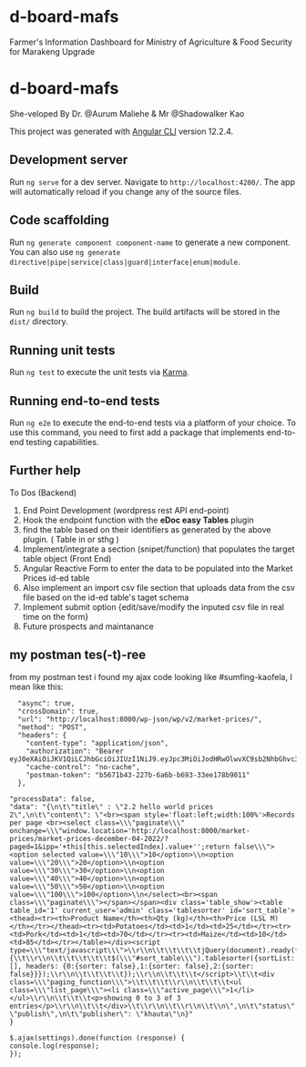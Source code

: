# d-board-mafs
Farmer's Information Dashboard for Ministry of Agriculture &amp; Food Security for Marakeng Upgrade 
# d-board-mafs

She-veloped By Dr. @Aurum Maliehe & Mr @Shadowalker Kao

This project was generated with [Angular CLI](https://github.com/angular/angular-cli) version 12.2.4.

## Development server

Run `ng serve` for a dev server. Navigate to `http://localhost:4200/`. The app will automatically reload if you change any of the source files.

## Code scaffolding

Run `ng generate component component-name` to generate a new component. You can also use `ng generate directive|pipe|service|class|guard|interface|enum|module`.

## Build

Run `ng build` to build the project. The build artifacts will be stored in the `dist/` directory.

## Running unit tests

Run `ng test` to execute the unit tests via [Karma](https://karma-runner.github.io).

## Running end-to-end tests

Run `ng e2e` to execute the end-to-end tests via a platform of your choice. To use this command, you need to first add a package that implements end-to-end testing capabilities.

## Further help

To Dos (Backend)
1. End Point Development (wordpress rest API end-point)
2. Hook the endpoint function with the **eDoc easy Tables** plugin
3. find the table based on their identifiers as generated by the above plugin. ( Table in or sthg )
4. Implement/integrate a section (snipet/function) that populates the target table object
(Front End)
5. Angular Reactive Form to enter the data to be populated into the Market Prices id-ed table
6. Also implement an import csv file section that uploads data from the csv file based on the id-ed table's taget schema
7. Implement submit option {edit/save/modify the inputed csv file in real time on the form}
8. Future prospects and maintanance  

## my postman tes(-t)-ree

from my postman test i found my ajax code looking like #sumfing-kaofela, I mean like this:

```var settings = {
  "async": true,
  "crossDomain": true,
  "url": "http://localhost:8000/wp-json/wp/v2/market-prices/",
  "method": "POST",
  "headers": {
    "content-type": "application/json",
    "authorization": "Bearer eyJ0eXAiOiJKV1QiLCJhbGciOiJIUzI1NiJ9.eyJpc3MiOiJodHRwOlwvXC9sb2NhbGhvc3Q6ODAwMCIsImlhdCI6MTY1MDg5NDc1NiwibmJmIjoxNjUwODk0NzU2LCJleHAiOjE2NTE0OTk1NTYsImRhdGEiOnsidXNlciI6eyJpZCI6IjEifX19.ReRNaiHKkk9x5XvEtcJ2VQ75oykx2YN0crQ6WA7gzX4",
    "cache-control": "no-cache",
    "postman-token": "b5671b43-227b-6a6b-b693-33ee178b9011"
  },
  ```
  
  ```
  "processData": false,
  "data": "{\n\t\"title\" : \"2.2 hello world prices 2\",\n\t\"content\": \"<br><span style='float:left;width:100%'>Records per page <br><select class=\\\"paginate\\\" onchange=\\\"window.location='http://localhost:8000/market-prices/market-prices-december-04-2022/?paged=1&ipp='+this[this.selectedIndex].value+'';return false\\\"><option selected value=\\\"10\\\">10</option>\\n<option value=\\\"20\\\">20</option>\\n<option value=\\\"30\\\">30</option>\\n<option value=\\\"40\\\">40</option>\\n<option value=\\\"50\\\">50</option>\\n<option value=\\\"100\\\">100</option>\\n</select><br><span class=\\\"paginate\\\"></span></span><div class='table_show'><table table_id='1' current_user='admin' class='tablesorter' id='sort_table'><thead><tr><th>Product Name</th><th>Qty (kg)</th><th>Price (LSL M)</th></tr></thead><tr><td>Potatoes</td><td>1</td><td>25</td></tr><tr><td>Pork</td><td>1</td><td>70</td></tr><tr><td>Maize</td><td>10</td><td>85</td></tr></table></div><script type=\\\"text/javascript\\\">\\r\\n\\t\\t\\t\\tjQuery(document).ready(function($){\\t\\r\\n\\t\\t\\t\\t\\t$(\\\"#sort_table\\\").tablesorter({sortList: [], headers: {0:{sorter: false},1:{sorter: false},2:{sorter: false}}});\\r\\n\\t\\t\\t\\t});\\r\\n\\t\\t\\t</script>\\t\\t<div class=\\\"paging_function\\\">\\t\\t\\t\\r\\n\\t\\t\\t<ul class=\\\"list_page\\\"><li class=\\\"active_page\\\">1</li> </ul>\\r\\n\\t\\t\\t<p>showing 0 to 3 of 3 entries</p>\\r\\n\\t\\t</div>\\t\\r\\n\\t\\r\\n\\t\\n\",\n\t\"status\": \"publish\",\n\t\"publisher\": \"khauta\"\n}"
}

$.ajax(settings).done(function (response) {
  console.log(response);
});
```

